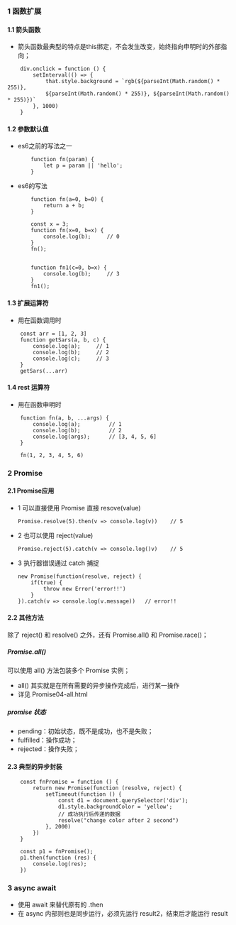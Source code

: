 <!--
 * @Descripttion: 
 * @version: 
 * @Author: 唐帆
 * @Date: 2020-04-15 09:53:20
 * @LastEditors: 唐帆
 * @LastEditTime: 2020-04-16 10:42:41
 -->

### 1 函数扩展
#### 1.1 箭头函数
- 箭头函数最典型的特点是this绑定，不会发生改变，始终指向申明时的外部指向；
```
    div.onclick = function () {
        setInterval(() => {
            that.style.background = `rgb(${parseInt(Math.random() * 255)},
            ${parseInt(Math.random() * 255)}, ${parseInt(Math.random() * 255)})`
        }, 1000)
    }
```

#### 1.2 参数默认值
- es6之前的写法之一
    ```
        function fn(param) {
            let p = param || 'hello';
        }
    ```
- es6的写法
    ```
        function fn(a=0, b=0) {
            return a + b;
        }

        const x = 3;
        function fn(x=0, b=x) {
            console.log(b);     // 0
        }
        fn();


        function fn1(c=0, b=x) {
            console.log(b);     // 3
        }
        fn1();
    ```

#### 1.3 扩展运算符
- 用在函数调用时
```
    const arr = [1, 2, 3]
    function getSars(a, b, c) {
        console.log(a);     // 1
        console.log(b);     // 2
        console.log(c);     // 3
    }
    getSars(...arr)
```

#### 1.4 rest 运算符
- 用在函数申明时
```
    function fn(a, b, ...args) {
        console.log(a);         // 1
        console.log(b);         // 2
        console.log(args);      // [3, 4, 5, 6]
    }

    fn(1, 2, 3, 4, 5, 6)
```

### 2 Promise
#### 2.1 Promise应用
- 1 可以直接使用 Promise 直接 resove(value)
    ```
    Promise.resolve(5).then(v => console.log(v))    // 5
    ```
- 2 也可以使用 reject(value)
    ```
    Promise.reject(5).catch(v => console.log()v)    // 5
    ```
- 3 执行器错误通过 catch 捕捉
    ```
    new Promise(function(resolve, reject) {
        if(true) {
            throw new Error('error!!')
        }
    }).catch(v => console.log(v.message))   // error!!
    ```
>
#### 2.2 其他方法
除了 reject() 和 resolve() 之外，还有 Promise.all() 和 Promise.race()；
##### Promise.all()
可以使用 all() 方法包装多个 Promise 实例；
- all() 其实就是在所有需要的异步操作完成后，进行某一操作
- 详见 Promise04-all.html

##### promise 状态
- pending：初始状态，既不是成功，也不是失败；
- fulfilled：操作成功；
- rejected：操作失败；

#### 2.3 典型的异步封装
```
    const fnPromise = function () {
        return new Promise(function (resolve, reject) {
            setTimeout(function () {
                const d1 = document.querySelector('div');
                d1.style.backgroundColor = 'yellow';
                // 成功执行后传递的数据
                resolve("change color after 2 second")
            }, 2000)
        })
    }

    const p1 = fnPromise();
    p1.then(function (res) {
        console.log(res);
    })
```

### 3 async await
- 使用 await 来替代原有的 .then
- 在 async 内部则也是同步运行，必须先运行 result2，结束后才能运行 result
